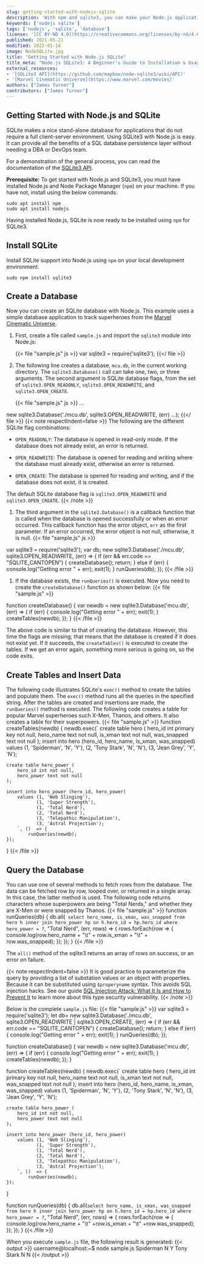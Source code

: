 ```yaml
---
slug: getting-started-with-nodejs-sqlite
description: 'With npm and sqlite3, you can make your Node.js applications shine. This guide explains how you can install Node.js SQLite, create a SQLite database, create tables, and insert data.'
keywords: ['nodejs sqlite']
tags: ['nodejs', 'sqlite', 'database']
license: '[CC BY-ND 4.0](https://creativecommons.org/licenses/by-nd/4.0)'
published: 2021-05-21
modified: 2022-01-14
image: NodeSQLite.jpg
title: "Getting Started with Node.js SQLite"
title_meta: "Node.js SQLite3: A Beginner's Guide to Installation & Usage"
external_resources:
- '[SQLite3 API](https://github.com/mapbox/node-sqlite3/wiki/API)'
- '[Marvel Cinematic Universe](https://www.marvel.com/movies)'
authors: ["James Turner"]
contributors: ["James Turner"]
---
```


## Getting Started with Node.js and SQLite

SQLite makes a nice stand-alone database for applications that do not require a full client-server environment. Using SQLite3 with Node.js is easy. It can provide all the benefits of a SQL database persistence layer without needing a DBA or DevOps team.

For a demonstration of the general process, you can read the documentation of the [SQLite3 API](https://github.com/mapbox/node-sqlite3/wiki/API).

**Prerequisite:**
To get started with Node.js and SQLite3, you must have installed Node.js and Node Package Manager (`npm`) on your machine. If you have not, install using the below commands:

    sudo apt install npm
    sudo apt install nodejs

Having installed Node.js, SQLite is now ready to be installed using `npm` for SQLite3.

## Install SQLite

Install SQLite support into Node.js using `npm` on your local development environment.

    sudo npm install sqlite3

## Create a Database

Now you can create an SQLite database with Node.js. This example uses a simple database application to track superheroes from the [Marvel Cinematic Universe](https://www.marvel.com/movies).

1. First, create a file called `sample.js` and import the `sqlite3` module into Node.js:

    {{< file "sample.js" js >}}
var sqlite3 = require('sqlite3');
{{</ file >}}

1. The following line creates a database, `mcu.db`, in the current working directory. The `sqlite3.Database()` call can take one, two, or three arguments. The second argument is SQLite database flags, from the set of `sqlite3.OPEN_READONLY`, `sqlite3.OPEN_READWRITE`, and `sqlite3.OPEN_CREATE`.

    {{< file "sample.js" js >}}
...

new sqlite3.Database('./mcu.db', sqlite3.OPEN_READWRITE, (err) ...);
{{</ file >}}
    {{< note respectIndent=false >}}
The following are the different SQLite flag combinations:

   - `OPEN_READONLY`: The database is opened in read-only mode. If the database does not already exist, an error is returned.

   - `OPEN_READWRITE`: The database is opened for reading and writing where the database must already exist, otherwise an error is returned.

   - `OPEN_CREATE`: The database is opened for reading and writing, and if the database does not exist, it is created.

   The default SQLite database flag is `sqlite3.OPEN_READWRITE` and `sqlite3.OPEN_CREATE`.
{{< /note >}}

1. The third argument in the `sqlite3.Database()` is a callback function that is called when the database is opened successfully or when an error occurred. This callback function has the error object, `err` as the first parameter. If an error occurred, the error object is not null, otherwise, it is null.
        {{< file "sample.js" js >}}

var sqlite3 = require('sqlite3');
var db;
new sqlite3.Database('./mcu.db', sqlite3.OPEN_READWRITE, (err) => {
    if (err && err.code == "SQLITE_CANTOPEN") {
        createDatabase();
        return;
        } else if (err) {
            console.log("Getting error " + err);
            exit(1);
    }
    runQueries(db);
});
{{< /file >}}

1. If the database exists, the `runQueries()` is executed. Now you need to create the `createDatabase()` function as shown below:
        {{< file "sample.js" >}}

function createDatabase() {
    var newdb = new sqlite3.Database('mcu.db', (err) => {
        if (err) {
            console.log("Getting error " + err);
            exit(1);
        }
        createTables(newdb);
    });
}
{{< /file >}}

The above code is similar to that of creating the database. However, this time the flags are missing; that means that the database is created if it does not exist yet. If it succeeds, the `createTables()` is executed to create the tables. If we get an error again, something more serious is going on, so the code exits.

## Create Tables and Insert Data

The following code illustrates SQLite's `exec()` method to create the tables and populate them. The `exec()` method runs all the queries in the specified string. After the tables are created and insertions are made, the `runQueries()` method is executed. The following code creates a table for popular Marvel superheroes such X-Men, Thanos, and others. It also creates a table for their superpowers.
        {{< file "sample.js" >}}
function createTables(newdb) {
    newdb.exec(`
    create table hero (
        hero_id int primary key not null,
        hero_name text not null,
        is_xman text not null,
        was_snapped text not null
    );
    insert into hero (hero_id, hero_name, is_xman, was_snapped)
        values (1, 'Spiderman', 'N', 'Y'),
               (2, 'Tony Stark', 'N', 'N'),
               (3, 'Jean Grey', 'Y', 'N');

    create table hero_power (
        hero_id int not null,
        hero_power text not null
    );

    insert into hero_power (hero_id, hero_power)
        values (1, 'Web Slinging'),
               (1, 'Super Strength'),
               (1, 'Total Nerd'),
               (2, 'Total Nerd'),
               (3, 'Telepathic Manipulation'),
               (3, 'Astral Projection');
        `, ()  => {
            runQueries(newdb);
    });
}
{{< /file >}}

## Query the Database

You can use one of several methods to fetch rows from the database. The data can be fetched row by row, looped over, or returned in a single array. In this case, the latter method is used. The following code returns characters whose superpowers are being "Total Nerds," and whether they are X-Men or were snapped by Thanos.
    {{< file "sample.js" >}}
function runQueries(db) {
    db.all(`
    select hero_name, is_xman, was_snapped from hero h
    inner join hero_power hp on h.hero_id = hp.hero_id
    where hero_power = ?`, "Total Nerd", (err, rows) => {
        rows.forEach(row => {
            console.log(row.hero_name + "\t" +
            row.is_xman + "\t" +
            row.was_snapped);
        });
    });
}
{{< /file >}}

The `all()` method of the sqlite3 returns an array of rows on success, or an error on failure.

{{< note respectIndent=false >}}
It is good practice to parameterize the query by providing a list of substation values or an object with properties. Because it can be substituted using `$properyname` syntax. This avoids SQL injection hacks. See our guide [SQL Injection Attack: What It Is and How to Prevent It](/docs/guides/sql-injection-attack/) to learn more about this type security vulnerability.
{{< /note >}}

Below is the complete `sample.js` file:
    {{< file "sample.js" >}}
var sqlite3 = require('sqlite3');
let db= new sqlite3.Database('./mcu.db', sqlite3.OPEN_READWRITE | sqlite3.OPEN_CREATE, (err) => {
    if (err && err.code == "SQLITE_CANTOPEN") {
        createDatabase();
        return;
        } else if (err) {
            console.log("Getting error " + err);
            exit(1);
    }
    runQueries(db);
});

function createDatabase() {
    var newdb = new sqlite3.Database('mcu.db', (err) => {
        if (err) {
            console.log("Getting error " + err);
            exit(1);
        }
        createTables(newdb);
    });
}

function createTables(newdb) {
    newdb.exec(`
    create table hero (
        hero_id int primary key not null,
        hero_name text not null,
        is_xman text not null,
        was_snapped text not null
    );
    insert into hero (hero_id, hero_name, is_xman, was_snapped)
        values (1, 'Spiderman', 'N', 'Y'),
               (2, 'Tony Stark', 'N', 'N'),
               (3, 'Jean Grey', 'Y', 'N');

    create table hero_power (
        hero_id int not null,
        hero_power text not null
    );

    insert into hero_power (hero_id, hero_power)
        values (1, 'Web Slinging'),
               (1, 'Super Strength'),
               (1, 'Total Nerd'),
               (2, 'Total Nerd'),
               (3, 'Telepathic Manipulation'),
               (3, 'Astral Projection');
        `, ()  => {
            runQueries(newdb);
    });
}

function runQueries(db) {
    db.all(`select hero_name, is_xman, was_snapped from hero h
   inner join hero_power hp on h.hero_id = hp.hero_id
   where hero_power = ?`, "Total Nerd", (err, rows) => {
        rows.forEach(row => {
            console.log(row.hero_name + "\t" +row.is_xman + "\t" +row.was_snapped);
        });
    });
}
{{< /file >}}

When you execute `sample.js` file, the following result is generated:
    {{< output >}}
username@localhost:~$ node sample.js
Spiderman	N	Y
Tony Stark	N	N
{{< /output >}}
